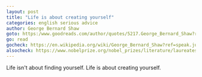 ```yaml
---
layout: post
title: "Life is about creating yourself"
categories: english serious advice
author: George Bernard Shaw
goto: https:/www.goodreads.com/author/quotes/5217.George_Bernard_Shaw?ref=speak.junglestar.org
go: read
gocheck: https://en.wikipedia.org/wiki/George_Bernard_Shaw?ref=speak.junglestar.org
alsocheck: https://www.nobelprize.org/nobel_prizes/literature/laureates/1925/shaw-bio.html?ref=speak.junglestar.org
---
```


Life isn't about finding yourself. Life is about creating yourself.
